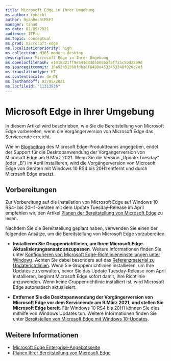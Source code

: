 ```yaml
---
title: Microsoft Edge in Ihrer Umgebung
ms.author: ryhecht
author: RyanHechtMSFT
manager: tinad
ms.date: 02/05/2021
audience: ITPro
ms.topic: conceptual
ms.prod: microsoft-edge
ms.localizationpriority: high
ms.collection: M365-modern-desktop
description: Microsoft Edge in Ihrer Umgebung
ms.openlocfilehash: e1418d21ff9e541d83d5b86baf5ff25c50d2299d
ms.sourcegitcommit: 16a92a51560fdba6f6480e4533453348f026c7ef
ms.translationtype: HT
ms.contentlocale: de-DE
ms.lasthandoff: 02/05/2021
ms.locfileid: "11313936"
---
```

# Microsoft Edge in Ihrer Umgebung

In diesem Artikel wird beschrieben, wie Sie die Bereitstellung von Microsoft Edge vorbereiten, wenn die Vorgängerversion von Microsoft Edge das Serviceende erreicht.

Wie im [Blogbeitrag](https://aka.ms/EdgeLegacyEOS) des Microsoft Edge-Produktteams angegeben, endet der Support für die Desktopanwendung der Vorgängerversion von Microsoft Edge am 9.März 2021. Wenn Sie die Version „Update Tuesday“ (oder „B“) im April installieren, wird die Vorgängerversion von Microsoft Edge von Geräten mit Windows 10 RS4 bis 20H1 entfernt und durch Microsoft Edge ersetzt.

## Vorbereitungen

Zur Vorbereitung auf die Installation von Microsoft Edge auf Windows 10 RS4- bis 20H1-Geräten mit dem Update Tuesday-Release im April empfehlen wir, den Artikel [Planen der Bereitstellung von Microsoft Edge](deploy-edge-plan-deployment.md) zu lesen.

Nachdem Sie die Bereitstellung geplant haben, verwenden Sie einen der folgenden Ansätze, um die Bereitstellung von Microsoft Edge vorzubereiten.

- **Installieren Sie Gruppenrichtlinien, um Ihren Microsoft Edge-Aktualisierungsansatz anzupassen**. Weitere Informationen finden Sie unter [Konfigurieren von Microsoft Edge-Richtlinieneinstellungen unter Windows](configure-microsoft-edge.md). Achten Sie dabei besonders auf das [Referenzmaterial zu Updaterichtlinien](microsoft-edge-update-policies.md). Wenn Sie Gruppenrichtlinien installieren, um Ihre Updates zu verwalten, bevor Sie das Update Tuesday-Release vom April installieren, beginnt Microsoft Edge sofort damit, Ihre Richtlinie anzuwenden. Wenn keine Gruppenrichtlinie installiert ist, wird Microsoft Edge automatisch aktualisiert.

- **Entfernen Sie die Desktopanwendung der Vorgängerversion von Microsoft Edge vor dem Serviceende am 9.März 2021, und stellen Sie Microsoft Edge bereit**. Für Windows 10 RS4 bis 20H1 können Sie dies mithilfe von Windows Updates tun. Weitere Informationen finden Sie unter [Bereitstellen von Microsoft Edge mit Windows 10-Updates](deploy-edge-with-windows-10-updates.md).

## Weitere Informationen

- [Microsoft Edge Enterprise-Angebotsseite](https://aka.ms/EdgeEnterprise)
- [Planen Ihrer Bereitstellung von Microsoft Edge](deploy-edge-plan-deployment.md)